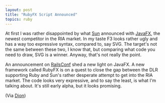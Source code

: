 ```yaml
---
layout: post
title: "RubyFX Script Announced"
topics: ruby
---
```

At first I was rather disappointed by what <a href="http://www.sun.com/">Sun</a> announced with <a href="http://sun.com/javafx/">JavaFX</a>, the newest competitor in the RIA market. In my taste F3 looks rather ugly and has a way too expressive syntax, compared to, say SVG. The target's not the same between these two, I know that, but comparing what code you need to draw, SVG is a winner. Anyway, that's not really the point.

An announcement on <a href="http://conferences.oreillynet.com/rails/">RailsConf</a> shed a new light on JavaFX. A new framework called RubyFX is on a quest to close the gap between the DLR supporting Ruby and Sun's rather desperate attempt to get into the RIA market. The code looks very expressive, and to say the least, is what I'm talking about. It's still early alpha, but it looks promising.

<p>(Via <a href="http://www.almaer.com/blog/archives/001496.html">Dion</a>)</p>